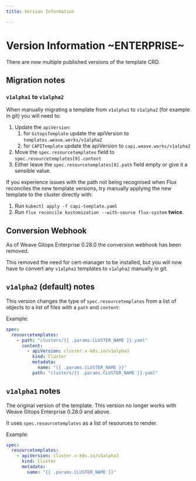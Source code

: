```yaml
---
title: Version Information

---
```




# Version Information ~ENTERPRISE~

There are now multiple published versions of the template CRD.

## Migration notes

### `v1alpha1` to `v1alpha2`

When manually migrating a template from `v1alpha1` to `v1alpha2` (for example in git) you will need to:
1. Update the `apiVersion`:
    1. for `GitopsTemplate` update the apiVersion to `templates.weave.works/v1alpha2`
    1. for `CAPITemplate` update the apiVersion to `capi.weave.works/v1alpha2`
1. Move the `spec.resourcetemplates` field to `spec.resourcetemplates[0].content`
1. Either leave the `spec.resourcetemplates[0].path` field empty or give it a sensible value.

If you experience issues with the path not being recognised when Flux reconciles
the new template versions, try manually applying the new template to the cluster directly with:
1. Run `kubectl apply -f capi-template.yaml`
1. Run `flux reconcile kustomization --with-source flux-system` **twice**.

## Conversion Webhook

As of Weave Gitops Enterprise 0.28.0 the conversion webhook has been removed.

This removed the need for cert-manager to be installed, but you will now have to convert any `v1alpha1` templates to `v1alpha2` manually in git.

## `v1alpha2` (default) notes

This version changes the type of `spec.resourcetemplates` from a list of objects to a list of files with a `path` and `content`:

Example:
```yaml
spec:
  resourcetemplates:
    - path: "clusters/{{ .params.CLUSTER_NAME }}.yaml"
      content:
        - apiVersion: cluster.x-k8s.io/v1alpha3
          kind: Cluster
          metadata:
            name: "{{ .params.CLUSTER_NAME }}"
          path: "clusters/{{ .params.CLUSTER_NAME }}.yaml"
```

## `v1alpha1` notes

The original version of the template. This version no longer works with Weave Gitops Enterprise 0.28.0 and above.

It uses `spec.resourcetemplates` as a list of resources to render.

Example:
```yaml
spec:
  resourcetemplates:
    - apiVersion: cluster.x-k8s.io/v1alpha3
      kind: Cluster
      metadata:
        name: "{{ .params.CLUSTER_NAME }}"
```
